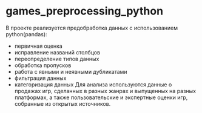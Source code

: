 # games_preprocessing_python
В проекте реализуется предобработка данных с использованием python(pandas):
 - первичная оценка
 - исправление названий столбцов
 - переопределение типов данных
 - обработка пропусков
 - работа с явными и неявными дубликатами
 - фильтрация данных
 - категоризация данных
Для анализа используются данные о продажах игр, сделанных в разных жанрах и выпущенных на разных платформах, а также пользовательские и экспертные оценки игр, собранные из открытых источников.
